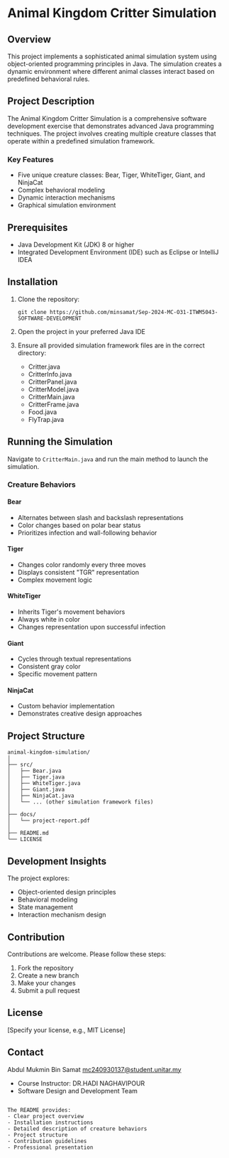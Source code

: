 # Animal Kingdom Critter Simulation

## Overview

This project implements a sophisticated animal simulation system using object-oriented programming principles in Java. The simulation creates a dynamic environment where different animal classes interact based on predefined behavioral rules.

## Project Description

The Animal Kingdom Critter Simulation is a comprehensive software development exercise that demonstrates advanced Java programming techniques. The project involves creating multiple creature classes that operate within a predefined simulation framework.

### Key Features

- Five unique creature classes: Bear, Tiger, WhiteTiger, Giant, and NinjaCat
- Complex behavioral modeling
- Dynamic interaction mechanisms
- Graphical simulation environment

## Prerequisites

- Java Development Kit (JDK) 8 or higher
- Integrated Development Environment (IDE) such as Eclipse or IntelliJ IDEA

## Installation

1. Clone the repository:
   ```
   git clone https://github.com/minsamat/Sep-2024-MC-O31-ITWM5043-SOFTWARE-DEVELOPMENT
   ```

2. Open the project in your preferred Java IDE

3. Ensure all provided simulation framework files are in the correct directory:
   - Critter.java
   - CritterInfo.java
   - CritterPanel.java
   - CritterModel.java
   - CritterMain.java
   - CritterFrame.java
   - Food.java
   - FlyTrap.java

## Running the Simulation

Navigate to `CritterMain.java` and run the main method to launch the simulation.

### Creature Behaviors

#### Bear
- Alternates between slash and backslash representations
- Color changes based on polar bear status
- Prioritizes infection and wall-following behavior

#### Tiger
- Changes color randomly every three moves
- Displays consistent "TGR" representation
- Complex movement logic

#### WhiteTiger
- Inherits Tiger's movement behaviors
- Always white in color
- Changes representation upon successful infection

#### Giant
- Cycles through textual representations
- Consistent gray color
- Specific movement pattern

#### NinjaCat
- Custom behavior implementation
- Demonstrates creative design approaches

## Project Structure

```
animal-kingdom-simulation/
│
├── src/
│   ├── Bear.java
│   ├── Tiger.java
│   ├── WhiteTiger.java
│   ├── Giant.java
│   ├── NinjaCat.java
│   └── ... (other simulation framework files)
│
├── docs/
│   └── project-report.pdf
│
├── README.md
└── LICENSE
```

## Development Insights

The project explores:
- Object-oriented design principles
- Behavioral modeling
- State management
- Interaction mechanism design

## Contribution

Contributions are welcome. Please follow these steps:
1. Fork the repository
2. Create a new branch
3. Make your changes
4. Submit a pull request

## License

[Specify your license, e.g., MIT License]

## Contact

Abdul Mukmin Bin Samat
mc240930137@student.unitar.my


- Course Instructor: DR.HADI NAGHAVIPOUR
- Software Design and Development Team
```

The README provides:
- Clear project overview
- Installation instructions
- Detailed description of creature behaviors
- Project structure
- Contribution guidelines
- Professional presentation

